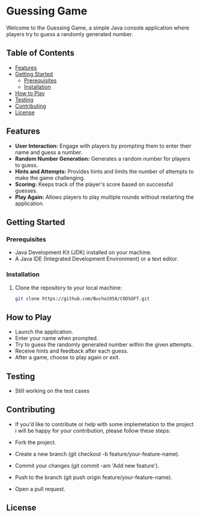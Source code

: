 # Guessing Game

Welcome to the Guessing Game, a simple Java console application where players try to guess a randomly generated number.

## Table of Contents

- [Features](#features)
- [Getting Started](#getting-started)
  - [Prerequisites](#prerequisites)
  - [Installation](#installation)
- [How to Play](#how-to-play)
- [Testing](#testing)
- [Contributing](#contributing)
- [License](#license)

## Features

- **User Interaction:** Engage with players by prompting them to enter their name and guess a number.
- **Random Number Generation:** Generates a random number for players to guess.
- **Hints and Attempts:** Provides hints and limits the number of attempts to make the game challenging.
- **Scoring:** Keeps track of the player's score based on successful guesses.
- **Play Again:** Allows players to play multiple rounds without restarting the application.

## Getting Started

### Prerequisites

- Java Development Kit (JDK) installed on your machine.
- A Java IDE (Integrated Development Environment) or a text editor.

### Installation

1. Clone the repository to your local machine:

   ```bash
   git clone https://github.com/Bucha1958/CODSOFT.git


## How to Play

- Launch the application.
- Enter your name when prompted.
- Try to guess the randomly generated number within the given attempts.
- Receive hints and feedback after each guess.
- After a game, choose to play again or exit.

## Testing

- Still working on the test cases

## Contributing

- If you'd like to contribute or help with some implemetation to the project i will be happy for your contribution, please follow these steps:

- Fork the project.
- Create a new branch (git checkout -b feature/your-feature-name).
- Commit your changes (git commit -am 'Add new feature').
- Push to the branch (git push origin feature/your-feature-name).
- Open a pull request.

## License



